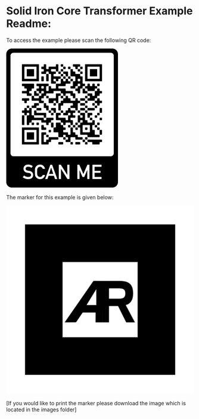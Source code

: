# Solid Iron Core Transformer Example Readme:

To access the example please scan the following QR code:


![](Images/QR%20Code.png)


The marker for this example is given below:


![](Images/default-marker.png)


[If you would like to print the marker please download the image which is located in the images folder]
